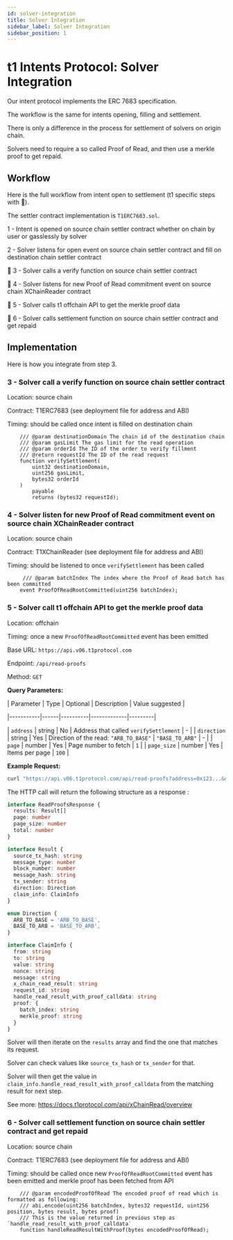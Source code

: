 ```yaml
---
id: solver-integration
title: Solver Integration
sidebar_label: Solver Integration
sidebar_position: 1
---
```


# t1 Intents Protocol: Solver Integration

Our intent protocol implements the ERC 7683 specification.

The workflow is the same for intents opening, filling and settlement.

There is only a difference in the process for settlement of solvers on origin chain.

Solvers need to require a so called Proof of Read, and then use a merkle proof to get repaid.

## Workflow

Here is the full workflow from intent open to settlement (t1 specific steps with 🔴).

The settler contract implementation is `T1ERC7683.sol`.

1 - Intent is opened on source chain settler contract whether on chain by user or gasslessly by solver

2 - Solver listens for open event on source chain settler contract and fill on destination chain settler contract

🔴 3 - Solver calls a verify function on source chain settler contract

🔴 4 - Solver listens for new Proof of Read commitment event on source chain XChainReader contract

🔴 5 - Solver calls t1 offchain API to get the merkle proof data

🔴 6 - Solver calls settlement function on source chain settler contract and get repaid

## Implementation

Here is how you integrate from step 3.

### 3 - Solver call a verify function on source chain settler contract

Location: source chain

Contract: T1ERC7683 (see deployment file for address and ABI)

Timing: should be called once intent is filled on destination chain

```solidity
    /// @param destinationDomain The chain id of the destination chain
    /// @param gasLimit The gas limit for the read operation
    /// @param orderId The ID of the order to verify fillment
    /// @return requestId The ID of the read request
    function verifySettlement(
        uint32 destinationDomain,
        uint256 gasLimit,
        bytes32 orderId
    )
        payable
        returns (bytes32 requestId);
```

### 4 - Solver listen for new Proof of Read commitment event on source chain XChainReader contract

Location: source chain

Contract: T1XChainReader (see deployment file for address and ABI)

Timing: should be listened to once `verifySettlement` has been called

```solidity
     /// @param batchIndex The index where the Proof of Read batch has been committed
    event ProofOfReadRootCommitted(uint256 batchIndex);
```

### 5 - Solver call t1 offchain API to get the merkle proof data

Location: offchain

Timing: once a new `ProofOfReadRootCommitted` event has been emitted

Base URL: `https://api.v06.t1protocol.com`

Endpoint: `/api/read-proofs`

Method: `GET`

**Query Parameters:**

| Parameter | Type | Optional | Description | Value suggested |

|-----------|------|----------|-------------|---------|

| `address` | string | No | Address that called `verifySettlement` | - |
| `direction` | string | Yes | Direction of the read: `"ARB_TO_BASE"` \| `"BASE_TO_ARB"` | - |
| `page` | number | Yes | Page number to fetch | `1` |
| `page_size` | number | Yes | Items per page | `100` |

**Example Request:**

```bash
curl "https://api.v06.t1protocol.com/api/read-proofs?address=0x123...&direction=ARB_TO_BASE&page=1&page_size=100"
```

The HTTP call will return the following structure as a response :

```typescript
interface ReadProofsResponse {
  results: Result[]
  page: number
  page_size: number
  total: number
}

interface Result {
  source_tx_hash: string
  message_type: number
  block_number: number
  message_hash: string
  tx_sender: string
  direction: Direction
  claim_info: ClaimInfo
}

enum Direction {
  ARB_TO_BASE = 'ARB_TO_BASE',
  BASE_TO_ARB = 'BASE_TO_ARB',
}

interface ClaimInfo {
  from: string
  to: string
  value: string
  nonce: string
  message: string
  x_chain_read_result: string
  request_id: string
  handle_read_result_with_proof_calldata: string
  proof: {
    batch_index: string
    merkle_proof: string
  }
}
```

Solver will then iterate on the `results` array and find the one that matches its request.

Solver can check values like `source_tx_hash` or `tx_sender` for that.

Solver will then get the value in `claim_info.handle_read_result_with_proof_calldata` from the matching result for next step.

See more: https://docs.t1protocol.com/api/xChainRead/overview

### 6 - Solver call settlement function on source chain settler contract and get repaid

Location: source chain

Contract: T1ERC7683 (see deployment file for address and ABI)

Timing: should be called once new `ProofOfReadRootCommitted` event has been emitted and merkle proof has been fetched from API

```solidity
    /// @param encodedProofOfRead The encoded proof of read which is formatted as following:
    /// abi.encode(uint256 batchIndex, bytes32 requestId, uint256 position, bytes result, bytes proof)
    /// This is the value returned in previous step as `handle_read_result_with_proof_calldata`
    function handleReadResultWithProof(bytes encodedProofOfRead);
```
